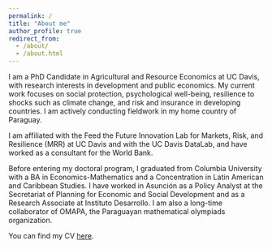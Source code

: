 ```yaml
---
permalink: /
title: "About me"
author_profile: true
redirect_from: 
  - /about/
  - /about.html
---
```


I am a PhD Candidate in Agricultural and Resource Economics at UC Davis, with research interests in development and public economics. My current work focuses on social protection, psychological well-being, resilience to shocks such as climate change, and risk and insurance in developing countries. I am actively conducting fieldwork in my home country of Paraguay. 

I am affiliated with the Feed the Future Innovation Lab for Markets, Risk, and Resilience (MRR) at UC Davis and with the UC Davis DataLab, and have worked as a consultant for the World Bank.

Before entering my doctoral program, I graduated from Columbia University with a BA in Economics-Mathematics and a Concentration in Latin American and Caribbean Studies. I have worked in Asunción as a Policy Analyst at the Secretariat of Planning for Economic and Social Development and as a Research Associate at Instituto Desarrollo. I am also a long-time collaborator of OMAPA, the Paraguayan mathematical olympiads organization.

You can find my CV [here](https://www.dropbox.com/scl/fi/oqcbo3h6f1nk69ln6b7ka/Sugastti_CV_0924.pdf?rlkey=0j90fx3v1u15sf52qlh02l65y&st=ahjcfdnk&dl=0).
